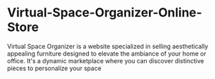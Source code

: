 # Virtual-Space-Organizer-Online-Store
Virtual Space Organizer is a website specialized in selling aesthetically appealing furniture designed to elevate the ambiance of your home or office. It's a dynamic marketplace where you can discover distinctive pieces to personalize your space
